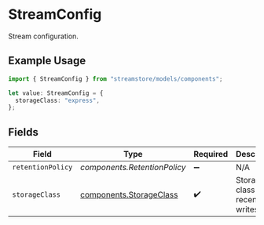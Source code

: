# StreamConfig

Stream configuration.

## Example Usage

```typescript
import { StreamConfig } from "streamstore/models/components";

let value: StreamConfig = {
  storageClass: "express",
};
```

## Fields

| Field                                                              | Type                                                               | Required                                                           | Description                                                        |
| ------------------------------------------------------------------ | ------------------------------------------------------------------ | ------------------------------------------------------------------ | ------------------------------------------------------------------ |
| `retentionPolicy`                                                  | *components.RetentionPolicy*                                       | :heavy_minus_sign:                                                 | N/A                                                                |
| `storageClass`                                                     | [components.StorageClass](../../models/components/storageclass.md) | :heavy_check_mark:                                                 | Storage class for recent writes.                                   |
